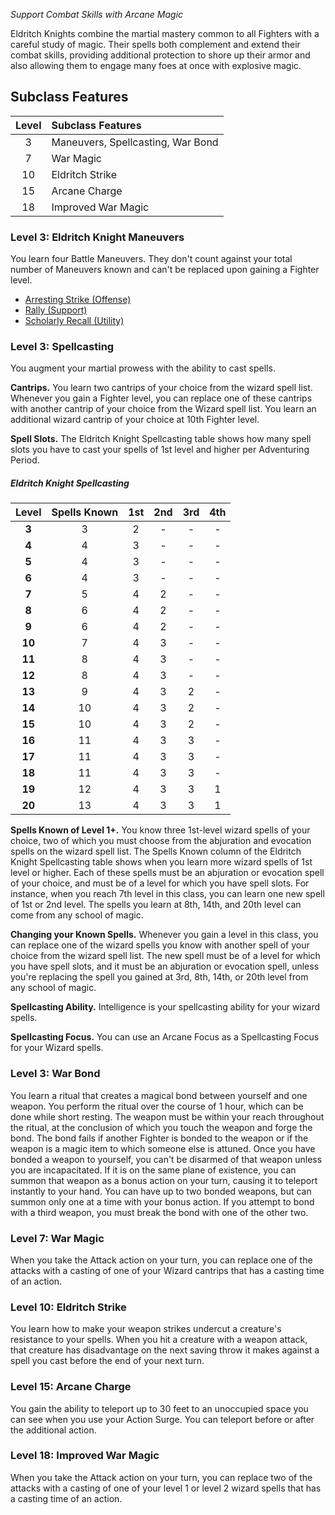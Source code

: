 *Support Combat Skills with Arcane Magic*

Eldritch Knights combine the martial mastery common to all Fighters with a careful study of magic. Their spells both complement and extend their combat skills, providing additional protection to shore up their armor and also allowing them to engage many foes at once with explosive magic.

## Subclass Features

| Level | Subclass Features                 |
| :---: | :-------------------------------- |
|   3   | Maneuvers, Spellcasting, War Bond |
|   7   | War Magic                         |
|  10   | Eldritch Strike                   |
|  15   | Arcane Charge                     |
|  18   | Improved War Magic                |



### Level 3: Eldritch Knight Maneuvers
You learn four Battle Maneuvers. They don't count against your total number of Maneuvers known and can't be replaced upon gaining a Fighter level.
<div class="listNoGap"></div>

- [Arresting Strike (Offense)](https://lolindhir.github.io/PnP/rules/classes/fighter/maneuvers)
- [Rally (Support)](https://lolindhir.github.io/PnP/rules/classes/fighter/maneuvers)
- [Scholarly Recall (Utility)](https://lolindhir.github.io/PnP/rules/classes/fighter/maneuvers) 


### Level 3: Spellcasting

You augment your martial prowess with the ability to cast spells.

**Cantrips.** You learn two cantrips of your choice from the wizard spell list. Whenever you gain a Fighter level, you can replace one of these cantrips with another cantrip of your choice from the Wizard spell list.
You learn an additional wizard cantrip of your choice at 10th Fighter level.

**Spell Slots.** The Eldritch Knight Spellcasting table shows how many spell slots you have to cast your spells of 1st level and higher per Adventuring Period.

##### Eldritch Knight Spellcasting

| Level  | Spells Known | 1st | 2nd | 3rd | 4th |
| :----: | :----------: | :-: | :-: | :-: | :-: |
| **3**  |      3       |  2  |  -  |  -  |  -  |
| **4**  |      4       |  3  |  -  |  -  |  -  |
| **5**  |      4       |  3  |  -  |  -  |  -  |
| **6**  |      4       |  3  |  -  |  -  |  -  |
| **7**  |      5       |  4  |  2  |  -  |  -  |
| **8**  |      6       |  4  |  2  |  -  |  -  |
| **9**  |      6       |  4  |  2  |  -  |  -  |
| **10** |      7       |  4  |  3  |  -  |  -  |
| **11** |      8       |  4  |  3  |  -  |  -  |
| **12** |      8       |  4  |  3  |  -  |  -  |
| **13** |      9       |  4  |  3  |  2  |  -  |
| **14** |      10      |  4  |  3  |  2  |  -  |
| **15** |      10      |  4  |  3  |  2  |  -  |
| **16** |      11      |  4  |  3  |  3  |  -  |
| **17** |      11      |  4  |  3  |  3  |  -  |
| **18** |      11      |  4  |  3  |  3  |  -  |
| **19** |      12      |  4  |  3  |  3  |  1  |
| **20** |      13      |  4  |  3  |  3  |  1  |


**Spells Known of Level 1+.** You know three 1st-level wizard spells of your choice, two of which you must choose from the abjuration and evocation spells on the wizard spell list.
The Spells Known column of the Eldritch Knight Spellcasting table shows when you learn more wizard spells of 1st level or higher. Each of these spells must be an abjuration or evocation spell of your choice, and must be of a level for which you have spell slots. For instance, when you reach 7th level in this class, you can learn one new spell of 1st or 2nd level.
The spells you learn at 8th, 14th, and 20th level can come from any school of magic.

**Changing your Known Spells.** Whenever you gain a level in this class, you can replace one of the wizard spells you know with another spell of your choice from the wizard spell list. The new spell must be of a level for which you have spell slots, and it must be an abjuration or evocation spell, unless you're replacing the spell you gained at 3rd, 8th, 14th, or 20th level from any school of magic.

**Spellcasting Ability.** Intelligence is your spellcasting ability for your wizard spells.

**Spellcasting Focus.** You can use an Arcane Focus as a Spellcasting Focus for your Wizard spells.


### Level 3: War Bond

You learn a ritual that creates a magical bond between yourself and one weapon. You perform the ritual over the course of 1 hour, which can be done while short resting. The weapon must be within your reach throughout the ritual, at the conclusion of which you touch the weapon and forge the bond. The bond fails if another Fighter is bonded to the weapon or if the weapon is a magic item to which someone else is attuned.
Once you have bonded a weapon to yourself, you can't be disarmed of that weapon unless you are incapacitated. If it is on the same plane of existence, you can summon that weapon as a bonus action on your turn, causing it to teleport instantly to your hand.
You can have up to two bonded weapons, but can summon only one at a time with your bonus action. If you attempt to bond with a third weapon, you must break the bond with one of the other two.


### Level 7: War Magic
When you take the Attack action on your turn, you can replace one of the attacks with a casting of one of your Wizard cantrips that has a casting time of an action.


### Level 10: Eldritch Strike
You learn how to make your weapon strikes undercut a creature's resistance to your spells. When you hit a creature with a weapon attack, that creature has disadvantage on the next saving throw it makes against a spell you cast before the end of your next turn.


### Level 15: Arcane Charge
You gain the ability to teleport up to 30 feet to an unoccupied space you can see when you use your Action Surge. You can teleport before or after the additional action.


### Level 18: Improved War Magic
When you take the Attack action on your turn, you can replace two of the attacks with a casting of one of your level 1 or level 2 wizard spells that has a casting time of an action.
